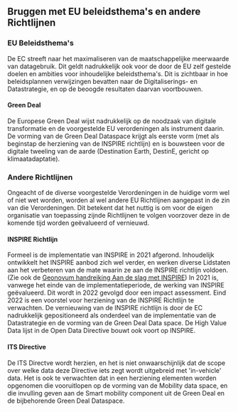 ## Bruggen met EU beleidsthema's en andere Richtlijnen

### EU Beleidsthema's

De EC streeft naar het maximaliseren van de maatschappelijke meerwaarde van datagebruik. Dit geldt nadrukkelijk ook voor de door de EU zelf gestelde doelen en ambities voor inhoudelijke beleidsthema's. Dit is zichtbaar in hoe beleidsplannen verwijzingen bevatten naar de Digitaliserings- en Datastrategie, en op de beoogde resultaten daarvan voortbouwen.

#### Green Deal
De Europese Green Deal wijst nadrukkelijk op de noodzaak van digitale transformatie en de voorgestelde EU verordeningen als instrument daarin. De vorming van de Green Deal Dataspace krijgt als eerste vorm (met als beginstap de herziening van de INSPIRE richtlijn) en is bouwsteen voor de digitale tweeling van de aarde (Destination Earth, DestinE, gericht op klimaatadaptatie).

### Andere Richtlijnen

Ongeacht of de diverse voorgestelde Verordeningen in de huidige vorm wel of niet wet worden, worden al wel andere EU Richtlijnen aangepast in de zin van die Verordeningen. Dit betekent dat het nuttig is om voor de eigen organisatie van toepassing zijnde Richtlijnen te volgen voorzover deze in de komende tijd worden geëvalueerd of vernieuwd.

#### INSPIRE Richtlijn
Formeel is de implementatie van INSPIRE in 2021 afgerond. Inhoudelijk ontwikkelt het INSPIRE aanbod zich wel verder, en werken diverse Lidstaten aan het verbeteren van de mate waarin ze aan de INSPIRE richtlijn voldoen. (Zie ook de [Geonovum handreiking Aan de slag met INSPIRE](https://geonovum.github.io/inspire-wiki/)) In 2021 is, vanwege het einde van de implementatieperiode, de werking van INSPIRE geëvalueerd. Dit wordt in 2022 gevolgd door een impact assessment. Eind 2022 is een voorstel voor herziening van de INSPIRE Richtlijn te verwachten. De vernieuwing van de INSPIRE richtlijn is door de EC nadrukkelijk gepositioneerd als onderdeel van de implementatie van de Datastrategie en de vorming van de Green Deal Data space. De High Value Data lijst in de Open Data Directive bouwt ook voort op INSPIRE.


#### ITS Directive
De ITS Directve wordt herzien, en het is niet onwaarschijnlijk dat de scope over welke data deze Directive iets zegt wordt uitgebreid met 'in-vehicle' data. Het is ook te verwachten dat in een herziening elementen worden opgenomen die vooruitlopen op de vorming van de Mobility data space, en die invulling geven aan de Smart mobility component uit de Green Deal en de bijbehorende Green Deal Dataspace.
